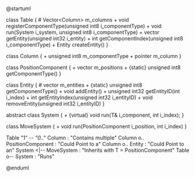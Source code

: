 @startuml

class Table {
	# Vector<Column<Column>> m_columns
	+ void registerComponentType(unsigned int8 i_componentType)
	+ void run(System<T> i_system, unsigned int8 i_componentType)
    + vector<Column> getEntity(unsigned int32 i_entity)
    + int getComponentIndex(unsigned int8 i_componentType)
	+ Entity createEntity()
}

class Column {
    + unsigned int8 m_componentType
	+ pointer m_column
}

class PositionComponent {
	+ vector<Vec3> m_positions
    + {static} unsigned int8 getComponentType()
}

class Entity { 
	# vector<unsigned int32> m_entities
	+ {static} unsigned int8 getComponentType()
	+ void addEntity()
	+ unsigned int32 getEntityID(int i_index)
	+ int getEntityIndex(unsigned int32 i_entityID)
	+ void removeEntity(unsigned int32 i_entityID)
}

abstract class System {
	+ {virtual} void run(T& i_component, int i_index);
}

class MoveSystem {
	+ void run(PositionComponent i_position, int i_index)
}

Table "1" *-- "0..*" Column : "Contains multiple"
Column o.. PositionComponent : "Could Point to a"
Column o.. Entity : "Could Point to an"
System <|-- MoveSystem : "Inherits with T = PositionComponent"
Table o-- System : "Runs"

@enduml